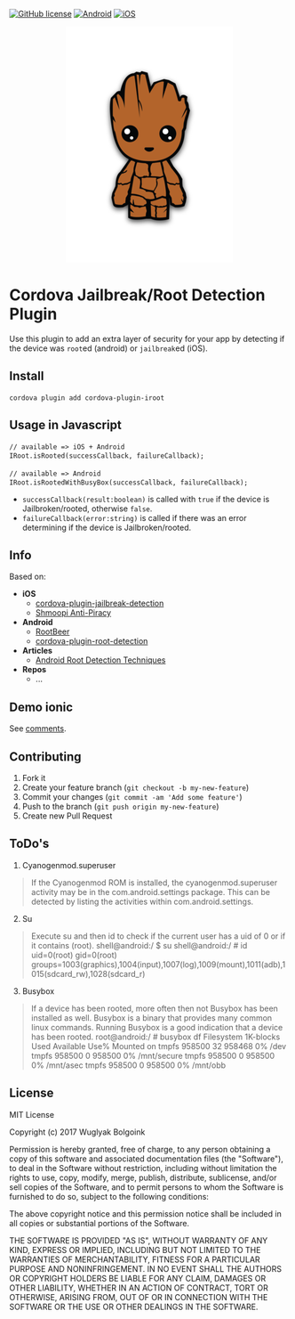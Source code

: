[![GitHub license](https://img.shields.io/badge/license-MIT-blue.svg)](https://raw.githubusercontent.com/WuglyakBolgoink/cordova-plugin-iroot/master/LICENSE)
[![Android](https://img.shields.io/badge/android-success-green.svg)](https://shields.io)
[![iOS](https://img.shields.io/badge/iOS-success-green.svg)](https://shields.io)

<p align="center">
  <img src="/assets/logo.png">
</p>

Cordova Jailbreak/Root Detection Plugin
=======================================

Use this plugin to add an extra layer of security for your app by detecting if the device was `root`ed (android) or `jailbreak`ed (iOS).

## Install

```
cordova plugin add cordova-plugin-iroot
```

## Usage in Javascript

```
// available => iOS + Android
IRoot.isRooted(successCallback, failureCallback);

// available => Android
IRoot.isRootedWithBusyBox(successCallback, failureCallback);
```

- `successCallback(result:boolean)` is called with `true` if the device is Jailbroken/rooted, otherwise `false`.
- `failureCallback(error:string)` is called if there was an error determining if the device is Jailbroken/rooted.

## Info

Based on:

- **iOS**
  - [cordova-plugin-jailbreak-detection](https://github.com/leecrossley/cordova-plugin-jailbreak-detection)
  - [Shmoopi Anti-Piracy](https://github.com/Shmoopi/AntiPiracy)
- **Android**
  - [RootBeer](https://github.com/scottyab/rootbeer/blob/master/README.md)
  - [cordova-plugin-root-detection](https://github.com/trykovyura/cordova-plugin-root-detection)
- **Articles**
  - [Android Root Detection Techniques](https://blog.netspi.com/android-root-detection-techniques/)
- **Repos**
  - ...
## Demo ionic

See [comments](https://github.com/WuglyakBolgoink/cordova-plugin-iroot/issues/1).

## Contributing

1. Fork it
2. Create your feature branch (`git checkout -b my-new-feature`)
3. Commit your changes (`git commit -am 'Add some feature'`)
4. Push to the branch (`git push origin my-new-feature`)
5. Create new Pull Request

## ToDo's

1. Cyanogenmod.superuser
  > If the Cyanogenmod ROM is installed, the cyanogenmod.superuser activity may be in the com.android.settings package.
  > This can be detected by listing the activities within com.android.settings.
2. Su
  > Execute su and then id to check if the current user has a uid of 0 or if it contains (root).
  > shell@android:/ $ su
  > shell@android:/ # id
  > uid=0(root) gid=0(root) groups=1003(graphics),1004(input),1007(log),1009(mount),1011(adb),1015(sdcard_rw),1028(sdcard_r)
3. Busybox
  > If a device has been rooted, more often then not Busybox has been installed as well.
  > Busybox is a binary that provides many common linux commands. Running Busybox is a good indication that a device has been rooted.
  > root@android:/ # busybox df
  > Filesystem           1K-blocks      Used Available Use% Mounted on
  > tmpfs                   958500        32    958468   0% /dev
  > tmpfs                   958500         0    958500   0% /mnt/secure
  > tmpfs                   958500         0    958500   0% /mnt/asec
  > tmpfs                   958500         0    958500   0% /mnt/obb


## License

MIT License

Copyright (c) 2017 Wuglyak Bolgoink

Permission is hereby granted, free of charge, to any person obtaining a copy
of this software and associated documentation files (the "Software"), to deal
in the Software without restriction, including without limitation the rights
to use, copy, modify, merge, publish, distribute, sublicense, and/or sell
copies of the Software, and to permit persons to whom the Software is
furnished to do so, subject to the following conditions:

The above copyright notice and this permission notice shall be included in all
copies or substantial portions of the Software.

THE SOFTWARE IS PROVIDED "AS IS", WITHOUT WARRANTY OF ANY KIND, EXPRESS OR
IMPLIED, INCLUDING BUT NOT LIMITED TO THE WARRANTIES OF MERCHANTABILITY,
FITNESS FOR A PARTICULAR PURPOSE AND NONINFRINGEMENT. IN NO EVENT SHALL THE
AUTHORS OR COPYRIGHT HOLDERS BE LIABLE FOR ANY CLAIM, DAMAGES OR OTHER
LIABILITY, WHETHER IN AN ACTION OF CONTRACT, TORT OR OTHERWISE, ARISING FROM,
OUT OF OR IN CONNECTION WITH THE SOFTWARE OR THE USE OR OTHER DEALINGS IN THE
SOFTWARE.

